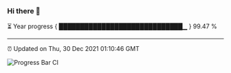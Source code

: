 ### Hi there 👋

⏳ Year progress { █████████████████████████████▁ } 99.47 %

---

⏰ Updated on Thu, 30 Dec 2021 01:10:46 GMT

![Progress Bar CI](https://github.com/ZhaoGui/ZhaoGui/workflows/Progress%20Bar%20CI/badge.svg)
